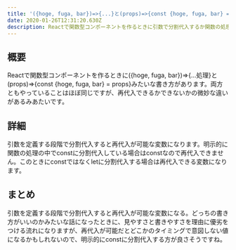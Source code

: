 ```yaml
---
title: '({hoge, fuga, bar})=>{...}と(props)=>{const {hoge, fuga, bar} = props }の微妙な違い'
date: 2020-01-26T12:31:20.630Z
description: Reactで関数型コンポーネントを作るときに引数で分割代入するか関数の処理の中で分割代入するときの微妙な違い。
---
```

## 概要
Reactで関数型コンポーネントを作るときに({hoge, fuga, bar})=>{...処理}と(props)=>{const {hoge, fuga, bar} = props}みたいな書き方があります。両方ともやっていることはほぼ同じですが、再代入できるかできないかの微妙な違いがあるみあたいです。

## 詳細
引数を定義する段階で分割代入すると再代入が可能な変数になります。明示的に関数の処理の中でconstに分割代入している場合はconstなので再代入できません。このときにconstではなくletに分割代入する場合は再代入できる変数になります。

## まとめ
引数を定義する段階で分割代入すると再代入が可能な変数になる。どっちの書き方がいいのかみたいな話になったときに、見やすさと書きやすさを理由に優劣をつける流れになりますが、再代入が可能だとどこかのタイミングで意図しない値になるかもしれないので、明示的にconstに分割代入する方が良さそうですね。
